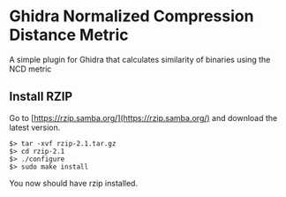 # Ghidra Normalized Compression Distance Metric

A simple plugin for Ghidra that calculates similarity of binaries using the NCD metric

## Install RZIP

Go to [https://rzip.samba.org/](https://rzip.samba.org/) and download the latest version.

```console
$> tar -xvf rzip-2.1.tar.gz
$> cd rzip-2.1
$> ./configure
$> sudo make install
```

You now should have rzip installed.
